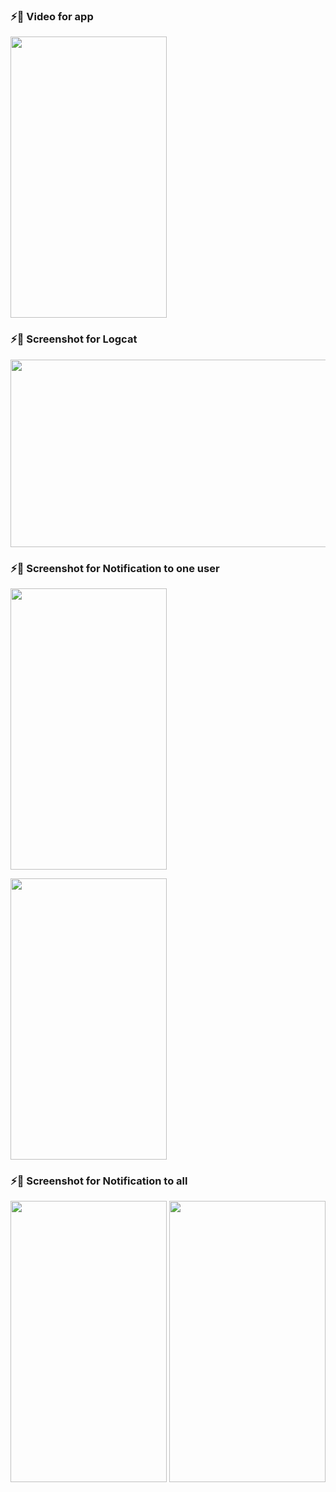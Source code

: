 
<!DOCTYPE html>
<html>
<head>
  <link rel="stylesheet" href="styles.css">
</head>
<body>

### ⚡📱 Video for app 
<img src="https://user-images.githubusercontent.com/49654167/117553321-8b440200-b059-11eb-8d30-f6bc0e31cdf6.gif" height= "450" width ="250"/>

### ⚡📱 Screenshot for Logcat </h2>
<img src="https://user-images.githubusercontent.com/49654167/117553448-6308d300-b05a-11eb-8187-86922c4a029c.png" height= "300" width ="1800"/>

### ⚡📱 Screenshot for Notification to one user

<code><img src="https://user-images.githubusercontent.com/49654167/117553573-0659e800-b05b-11eb-8b64-b2cddfe73b06.jpg" height= "450" width ="250"  ></code>

<code><img src="https://user-images.githubusercontent.com/49654167/117553593-28ec0100-b05b-11eb-8f09-e6288fd02ef4.png" height= "450" width ="250"  ></code>
<br />

### ⚡📱 Screenshot for Notification to all

<img src="https://user-images.githubusercontent.com/49654167/117553626-520c9180-b05b-11eb-8cc8-bcf392d2c8d0.jpg"  height= "450" width ="250" style = "display:inline;">
<img src="https://user-images.githubusercontent.com/49654167/117553647-6a7cac00-b05b-11eb-82f2-5db7c757569d.png"  height= "450" width ="250">
</body>
</html>
